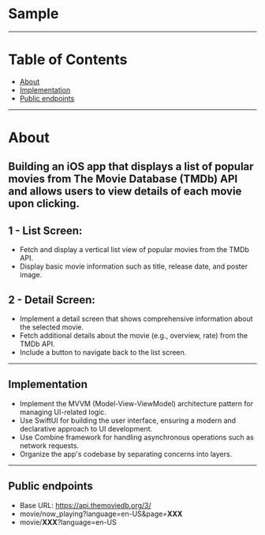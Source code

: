 # Sample

---

# Table of Contents
+ [About](#about)
+ [Implementation](#implementation)
+ [Public endpoints](#endpoints)

---

# About <a name = "about"></a>
## Building an iOS app that displays a list of popular movies from The Movie Database TMDb) API and allows users to view details of each movie upon clicking.

## 1 - List Screen:
- Fetch and display a vertical list view of popular movies from the TMDb API.
- Display basic movie information such as title, release date, and poster image.

## 2 - Detail Screen:
- Implement a detail screen that shows comprehensive information about the selected movie.
- Fetch additional details about the movie (e.g., overview, rate) from the TMDb API.
- Include a button to navigate back to the list screen.

---

## Implementation <a name = "implementation"></a>
- Implement the MVVM Model-View-ViewModel) architecture pattern for managing UI-related logic.
- Use SwiftUI for building the user interface, ensuring a modern and declarative approach to UI development.
- Use Combine framework for handling asynchronous operations such as network requests.
- Organize the app's codebase by separating concerns into layers.
  
---

## Public endpoints <a name = "endpoints"></a>
- Base URL: https://api.themoviedb.org/3/
- movie/now_playing?language=en-US&page=**XXX**
- movie/**XXX**?language=en-US
